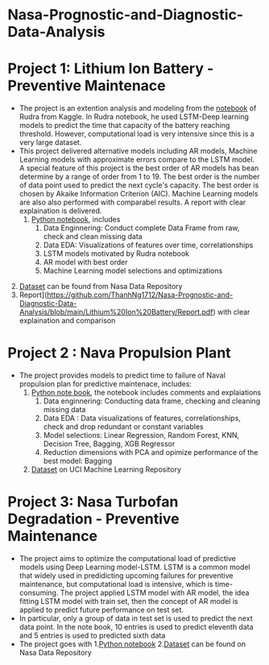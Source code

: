 # Nasa-Prognostic-and-Diagnostic-Data-Analysis

# Project 1: Lithium Ion Battery - Preventive Maintenace
 * The project is an extention analysis and modeling from the [notebook](https://www.kaggle.com/rajeevsharma993/battery-health-nasa-dataset) of Rudra from Kaggle. In Rudra notebook, he used LSTM-Deep learning models to predict the time that capacity of the battery reaching threshold. However, computational load is very intensive since this is a very large dataset.
 * This project delivered alternative models including AR models, Machine Learning models with approximate errors compare to the LSTM model. A special feature of this project is the best order of AR models has bean determine by a range of order from 1 to 19. The best order is the number of data point used to predict the next cycle's capacity. The best order is chosen by Akaike Information Criterion (AIC). Machine Learning models are also also performed with comparabel results. A report with clear explaination is delivered.
   1. [Python notebook](https://github.com/ThanhNg1712/Nasa-Prognostic-and-Diagnostic-Data-Analysis/blob/main/Lithium%20Ion%20Battery/battery_health_ar_model_vs_lstm%20(1).ipynb), includes
      1. Data Enginnering: Conduct complete Data Frame from raw, check and clean missing data
      2. Data EDA: Visualizations of features over time, correlationships
      3. LSTM models motivated by Rudra notebook
      4. AR model with best order
      5. Machine Learning model selections and optimizations
  2. [Dataset](https://ti.arc.nasa.gov/tech/dash/groups/pcoe/prognostic-data-repository/#battery) can be found from Nasa Data Repository
  3. Report](https://github.com/ThanhNg1712/Nasa-Prognostic-and-Diagnostic-Data-Analysis/blob/main/Lithium%20Ion%20Battery/Report.pdf) with clear explaination and        comparison

# Project 2 : Nava Propulsion Plant
* The project provides models to predict time to failure of Naval propulsion plan for predictive maintenace, includes:
  1. [Python note book](https://github.com/ThanhNg1712/Nasa-Prognostic-and-Diagnostic-Data-Analysis/blob/main/Naval%20Propulsion%20Plan/naval-propulsion-conditionbasemaintence.ipynb), the notebook includes comments and explaiations
     1. Data enginnering: Conducting data frame, checking and cleaning missing data
     2. Data EDA : Data visualizations of features, correlationships, check and drop redundant or constant variables
     3. Model selections: Linear Regression, Random Forest, KNN, Decision Tree, Bagging, XGB Regressor
     4. Reduction dimensions with PCA and opimize performance of the best model: Bagging
  2. [ Dataset](http://archive.ics.uci.edu/ml/datasets/Condition+Based+Maintenance+of+Naval+Propulsion+Plants?ref=datanews.io) on UCI Machine Learning Repository
 
 # Project 3: Nasa Turbofan Degradation - Preventive Maintenance
 * The project aims to optimize the computational load of predictive models using Deep Learning model-LSTM. LSTM is a common model that widely used in predidicting  upcoming failures for preventive maintenance, but computational load is intensive, which is time-consuming. The project applied LSTM model with AR model, the      idea fitting LSTM model with train set, then the concept of AR model is applied to predict future performance on test set.
 *  In particular, only a group of data in test set is used to predict the next data point. In the note book, 10 entries is used to predict eleventh data  and 5 entries is used to predicted sixth data
 *  The project goes with
    1.[Python notebook](https://github.com/ThanhNg1712/Nasa-Prognostic-and-Diagnostic-Data-Analysis/blob/main/Nasa%20Turbofan/nasa-turbofan-predict-rul-using-lstm-and-ar-model.ipynb)
    2.[Dataset](https://ti.arc.nasa.gov/tech/dash/groups/pcoe/prognostic-data-repository/#turbofan) can be found on Nasa Data Repository
 
 
